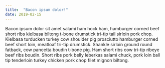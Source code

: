 ```yaml
---
title:  "Bacon ipsum dolor!"
date: 2019-02-15
---
```


Bacon ipsum dolor sit amet salami ham hock ham, hamburger corned beef short ribs kielbasa biltong t-bone drumstick tri-tip tail sirloin pork chop. 
Kielbasa turducken turkey cow shoulder pig prosciutto hamburger corned beef short loin, meatloaf tri-tip drumstick. Shankle sirloin ground round fatback, cow pancetta boudin t-bone pig. 
Ham short ribs cow tri-tip ribeye beef ribs boudin. Short ribs pork belly leberkas salami chuck, pork loin ball tip tenderloin turkey chicken pork chop filet mignon biltong.
